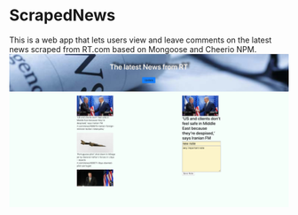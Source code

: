 # ScrapedNews
This is a web app that lets users view and leave comments on the latest news scraped from RT.com based on Mongoose and Cheerio NPM.
![alt text](ScrapedNews.png)
